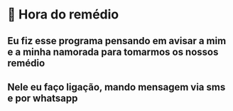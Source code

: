 # 🐍 Hora do remédio
## Eu fiz esse programa pensando em avisar a mim e a minha namorada para tomarmos os nossos remédio
## Nele eu faço ligação, mando mensagem via sms e por whatsapp
